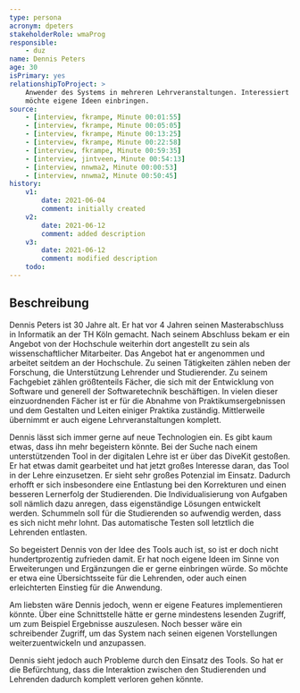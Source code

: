 ```yaml
---
type: persona
acronym: dpeters
stakeholderRole: wmaProg
responsible:
    - duz
name: Dennis Peters
age: 30
isPrimary: yes
relationshipToProject: >
    Anwender des Systems in mehreren Lehrveranstaltungen. Interessiert an sinnvoller Weiterentwicklung.
    möchte eigene Ideen einbringen.
source:
    - [interview, fkrampe, Minute 00:01:55]
    - [interview, fkrampe, Minute 00:05:05]
    - [interview, fkrampe, Minute 00:13:25]
    - [interview, fkrampe, Minute 00:22:58]
    - [interview, fkrampe, Minute 00:59:35]
    - [interview, jintveen, Minute 00:54:13]
    - [interview, nnwma2, Minute 00:00:53]
    - [interview, nnwma2, Minute 00:50:45]
history:
    v1:
        date: 2021-06-04
        comment: initially created
    v2:
        date: 2021-06-12
        comment: added description
    v3:
        date: 2021-06-12
        comment: modified description
    todo:
---
```


## Beschreibung

Dennis Peters ist 30 Jahre alt. Er hat vor 4 Jahren seinen Masterabschluss in Informatik an der TH Köln gemacht.
Nach seinem Abschluss bekam er ein Angebot von der Hochschule weiterhin dort angestellt zu sein als wissenschaftlicher
Mitarbeiter. Das Angebot hat er angenommen und arbeitet seitdem an der Hochschule. Zu seinen Tätigkeiten zählen neben
der Forschung, die Unterstützung Lehrender und Studierender. Zu seinem Fachgebiet zählen größtenteils Fächer, die sich
mit der Entwicklung von Software und generell der Softwaretechnik beschäftigen. In vielen dieser einzuordnenden Fächer
ist er für die Abnahme von Praktikumsergebnissen und dem Gestalten und Leiten einiger Praktika zuständig. Mittlerweile
übernimmt er auch eigene Lehrveranstaltungen komplett.

Dennis lässt sich immer gerne auf neue Technologien ein. Es gibt kaum etwas, dass ihn mehr begeistern könnte. Bei der
Suche nach einem unterstützenden Tool in der digitalen Lehre ist er über das DiveKit gestoßen.
Er hat etwas damit gearbeitet und hat jetzt großes Interesse daran, das Tool in der Lehre einzusetzen. 
Er sieht sehr großes Potenzial im Einsatz. Dadurch erhofft er sich insbesondere eine Entlastung bei den Korrekturen und
einen besseren Lernerfolg der Studierenden. Die Individualisierung von Aufgaben soll nämlich dazu anregen, dass
eigenständige Lösungen entwickelt werden. Schummeln soll für die Studierenden so aufwendig werden, dass es sich nicht
mehr lohnt. Das automatische Testen soll letztlich die Lehrenden entlasten.

So begeistert Dennis von der Idee des Tools auch ist, so ist er doch nicht hundertprozentig zufrieden damit.
Er hat noch eigene Ideen im Sinne von Erweiterungen und Ergänzungen die er gerne einbringen würde. So möchte er etwa
eine Übersichtsseite für die Lehrenden, oder auch einen erleichterten Einstieg für die Anwendung.

Am liebsten wäre Dennis jedoch, wenn er eigene Features implementieren könnte. Über eine Schnittstelle hätte er gerne
mindestens lesenden Zugriff, um zum Beispiel Ergebnisse auszulesen. Noch besser wäre ein schreibender Zugriff, um das
System nach seinen eigenen Vorstellungen weiterzuentwickeln und anzupassen.

Dennis sieht jedoch auch Probleme durch den Einsatz des Tools. So hat er die Befürchtung, dass die Interaktion zwischen
den Studierenden und Lehrenden dadurch komplett verloren gehen könnte.